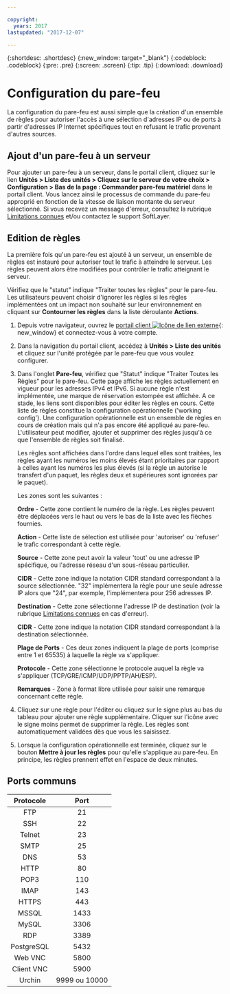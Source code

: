 ```yaml
---

copyright:
  years: 2017
lastupdated: "2017-12-07"

---
```


{:shortdesc: .shortdesc}
{:new_window: target="_blank"}
{:codeblock: .codeblock}
{:pre: .pre}
{:screen: .screen}
{:tip: .tip}
{:download: .download}

# Configuration du pare-feu

La configuration du pare-feu est aussi simple que la création d'un ensemble de règles pour autoriser l'accès à une sélection d'adresses IP ou de ports à partir d'adresses IP Internet spécifiques tout en refusant le trafic provenant d'autres sources.

## Ajout d'un pare-feu à un serveur

Pour ajouter un pare-feu à un serveur, dans le portail client, cliquez sur le lien **Unités > Liste des unités > Cliquez sur le serveur de votre choix > Configuration > Bas de la page : Commander pare-feu matériel** dans le portail client. Vous lancez ainsi le processus de commande du pare-feu approprié en fonction de la vitesse de liaison montante du serveur sélectionné. Si vous recevez un message d'erreur, consultez la rubrique [Limitations connues](known-limitations.html) et/ou contactez le support SoftLayer.

## Edition de règles

La première fois qu'un pare-feu est ajouté à un serveur, un ensemble de règles est instauré pour autoriser tout le trafic à atteindre le serveur. Les règles peuvent alors être modifiées pour contrôler le trafic atteignant le serveur.

Vérifiez que le "statut" indique "Traiter toutes les règles" pour le pare-feu. Les utilisateurs peuvent choisir d'ignorer les règles si les règles implémentées ont un impact non souhaité sur leur environnement en cliquant sur **Contourner les règles** dans la liste déroulante **Actions**.

1. Depuis votre navigateur, ouvrez le [portail client ![Icône de lien externe](../../icons/launch-glyph.svg "Icône de lien externe")](https://control.softlayer.com/){: new_window} et connectez-vous à votre compte.
2. Dans la navigation du portail client, accédez à **Unités > Liste des unités** et cliquez sur l'unité protégée par le pare-feu que vous voulez configurer.
3. Dans l'onglet **Pare-feu**, vérifiez que "Statut" indique "Traiter Toutes les Règles" pour le pare-feu.  Cette page affiche les règles actuellement en vigueur pour les adresses IPv4 et IPv6. Si aucune règle n'est implémentée, une marque de réservation estompée est affichée. A ce stade, les liens sont disponibles pour éditer les règles en cours.  Cette liste de règles constitue la configuration opérationnelle ('working config'). Une configuration opérationnelle est un ensemble de règles en cours de création mais qui n'a pas encore été appliqué au pare-feu. L'utilisateur peut modifier, ajouter et supprimer des règles jusqu'à ce que l'ensemble de règles soit finalisé. 

     Les règles sont affichées dans l'ordre dans lequel elles sont traitées, les règles ayant les numéros les moins élevés étant prioritaires par rapport à celles ayant les numéros les plus élevés (si la règle un autorise le transfert d'un paquet, les règles deux et supérieures sont ignorées par le paquet).
     
     Les zones sont les suivantes :

      **Ordre** - Cette zone contient le numéro de la règle.  Les règles peuvent être déplacées vers le haut ou vers le bas de la liste avec les flèches fournies.
      
      **Action** - Cette liste de sélection est utilisée pour 'autoriser' ou 'refuser' le trafic correspondant à cette règle.
      
      **Source** - Cette zone peut avoir la valeur 'tout' ou une adresse IP spécifique, ou l'adresse réseau d'un sous-réseau particulier.
      
      **CIDR** - Cette zone indique la notation CIDR standard correspondant à la source sélectionnée. "32" implémentera la règle pour une seule adresse IP alors que "24", par exemple, l'implémentera pour 256 adresses IP.
      
      **Destination** - Cette zone sélectionne l'adresse IP de destination (voir la rubrique [Limitations connues](known-limitations.html) en cas d'erreur).
      
      **CIDR** - Cette zone indique la notation CIDR standard correspondant à la destination sélectionnée.
      
      **Plage de Ports** - Ces deux zones indiquent la plage de ports (comprise entre 1 et 65535) à laquelle la règle va s'appliquer.
      
      **Protocole** - Cette zone sélectionne le protocole auquel la règle va s'appliquer (TCP/GRE/ICMP/UDP/PPTP/AH/ESP).
      
      **Remarques** - Zone à format libre utilisée pour saisir une remarque concernant cette règle.

4. Cliquez sur une règle pour l'éditer ou cliquez sur le signe plus au bas du tableau pour ajouter une règle supplémentaire. Cliquer sur l'icône avec le signe moins permet de supprimer la règle. Les règles sont automatiquement validées dès que vous les saisissez.
5. Lorsque la configuration opérationnelle est terminée, cliquez sur le bouton **Mettre à jour les règles** pour qu'elle s'applique au pare-feu. En principe, les règles prennent effet en l'espace de deux minutes.

## Ports communs

| Protocole | Port |
| :-----: | :-----: |
| FTP | 21 |
| SSH | 22 |
| Telnet | 23 |
| SMTP | 25 |
| DNS | 53 |
| HTTP | 80 |
| POP3 | 110 |
| IMAP | 143 |
| HTTPS | 443 |
| MSSQL | 1433 |
| MySQL | 3306 |
| RDP | 3389 |
| PostgreSQL | 5432 |
| Web VNC | 5800 |
| Client VNC | 5900 |
| Urchin | 9999 ou 10000 ||

    
